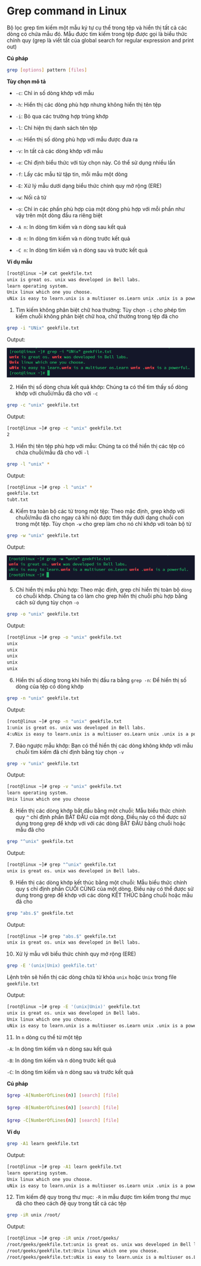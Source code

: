 # Grep command in Linux

Bộ lọc grep tìm kiếm một mẫu ký tự cụ thể trong tệp và hiển thị tất cả các dòng có chứa mẫu đó. Mẫu được tìm kiếm trong tệp được gọi là biểu thức chính quy (grep là viết tắt của global search for regular expression and print out)

**Cú pháp**

```sh
grep [options] pattern [files]
```

**Tùy chọn mô tả**

- `-c`: Chỉ in số dòng khớp với mẫu

- `-h`: Hiển thị các dòng phù hợp nhưng không hiển thị tên tệp

- `-i`: Bỏ qua các trường hợp trùng khớp

- `-l`: Chỉ hiện thị danh sách tên tệp

- `-n`: Hiển thị số dòng phù hợp với mẫu được đưa ra

- `-v`: In tất cả các dòng khớp với mẫu

- `-e`: Chỉ định biểu thức với tùy chọn này. Có thể sử dụng nhiều lần

- `-f`: Lấy các mẫu từ tập tin, mỗi mẫu một dòng

- `-E`: Xử lý mẫu dưới dạng biểu thức chính quy mở rộng (ERE)

- `-w`: Nối cả từ

- `-o`: Chỉ in các phần phù hợp của một dòng phù hợp với mỗi phần như vậy trên một dòng đầu ra riêng biệt

- `-A n`: In dòng tìm kiếm và n dòng sau kết quả

- `-B n`: In dòng tìm kiếm và n dòng trước kết quả

- `-C n`: In dòng tìm kiếm và n dòng sau và trước kết quả

**Ví dụ mẫu**

```sh
[root@linux ~]# cat geekfile.txt 
unix is great os. unix was developed in Bell labs.
learn operating system.
Unix linux which one you choose.
uNix is easy to learn.unix is a multiuser os.Learn unix .unix is a powerful.
```

1. Tìm kiếm không phân biệt chữ hoa thường: Tùy chọn `-i` cho phép tìm kiếm chuỗi không phân biệt chữ hoa, chữ thường trong tệp đã cho

```sh
grep -i "UNix" geekfile.txt 
```

Output:

![](/linux_commands/images/grep1.png)

2. Hiển thị số dòng chưa kết quả khớp: Chúng ta có thể tìm thấy số dòng khớp với chuỗi/mẫu đã cho với `-c`

```sh
grep -c "unix" geekfile.txt
```

Output:

```sh
[root@linux ~]# grep -c "unix" geekfile.txt 
2
```

3. Hiển thị tên tệp phù hợp với mẫu: Chúng ta có thể hiển thị các tệp có chứa chuỗi/mẫu đã cho với `-l`

```sh
grep -l "unix" *
```

Output: 

```sh
[root@linux ~]# grep -l "unix" *
geekfile.txt
tubt.txt
```

4. Kiểm tra toàn bộ các từ trong một tệp: Theo mặc định, grep khớp với chuỗi/mẫu đã cho ngay cả khi nó được tìm thấy dưới dạng chuỗi con trong một tệp. Tùy chọn `-w` cho grep làm cho nó chỉ khớp với toàn bộ từ

```sh
grep -w "unix" geekfile.txt
```

Output:

![](/linux_commands/images/grep2.png)


5. Chỉ hiển thị mẫu phù hợp: Theo mặc định, grep chỉ hiển thị toàn bộ `dòng` có chuỗi khớp. Chúng ta có làm cho grep hiển thị chuỗi phù hợp bằng cách sử dụng tùy chọn `-o`

```sh
grep -o "unix" geekfile.txt
```

Output:

```sh
[root@linux ~]# grep -o "unix" geekfile.txt
unix
unix
unix
unix
unix
```

6. Hiển thi số dòng trong khi hiển thị đầu ra bằng `grep -n`: Để hiển thị số dòng của tệp có dòng khớp

```sh
grep -n "unix" geekfile.txt
```

Output:

```sh
[root@linux ~]# grep -n "unix" geekfile.txt
1:unix is great os. unix was developed in Bell labs.
4:uNix is easy to learn.unix is a multiuser os.Learn unix .unix is a powerful.
```

7. Đảo ngược mẫu khớp: Bạn có thể hiển thị các dòng không khớp với mẫu chuỗi tìm kiếm đã chỉ định bằng tùy chọn `-v`

```sh
grep -v "unix" geekfile.txt
```

Output:

```sh
[root@linux ~]# grep -v "unix" geekfile.txt 
learn operating system.
Unix linux which one you choose
```

8. Hiển thị các dòng khớp bắt đầu bằng một chuỗi: Mẫu biểu thức chính quy `^` chỉ định phần BẮT ĐẦU của một dòng. Điều này có thể được sử dụng trong grep để khớp với với các dòng BẮT ĐẦU bằng chuỗi hoặc mẫu đã cho

```sh
grep "^unix" geekfile.txt 
```

Output:

```sh
[root@linux ~]# grep "^unix" geekfile.txt 
unix is great os. unix was developed in Bell labs.
```

9. Hiển thị các dòng khớp kết thúc bằng một chuỗi: Mẫu biểu thức chính quy `$` chỉ định phần CUỐI CÙNG của một dòng. Điều này có thể được sử dụng trong grep để khớp với các dòng KẾT THÚC bằng chuỗi hoặc mẫu đã cho

```sh
grep "abs.$" geekfile.txt 
```

Output:

```sh
[root@linux ~]# grep "abs.$" geekfile.txt 
unix is great os. unix was developed in Bell labs.
```

10. Xử lý mẫu với biểu thức chính quy mở rộng (ERE)

```sh
grep -E '(unix|Unix) geekfile.txt'
```

Lệnh trên sẽ hiển thị các dòng chứa từ khóa `unix` hoặc `Unix` trong file `geekfile.txt`

Output:

```sh
[root@linux ~]# grep -E '(unix|Unix)' geekfile.txt
unix is great os. unix was developed in Bell labs.
Unix linux which one you choose.
uNix is easy to learn.unix is a multiuser os.Learn unix .unix is a powerful.
```

11. In `n` dòng cụ thể từ một tệp

`-A`: In dòng tìm kiếm và n dòng sau kết quả

`-B`: In dòng tìm kiếm và n dòng trước kết quả

`-C`: In dòng tìm kiếm và n dòng sau và trước kết quả

**Cú pháp**

```sh
$grep -A[NumberOfLines(n)] [search] [file]  

$grep -B[NumberOfLines(n)] [search] [file]  

$grep -C[NumberOfLines(n)] [search] [file]  
```

**Ví dụ**

```sh
grep -A1 learn geekfile.txt
```

Output: 

```sh
[root@linux ~]# grep -A1 learn geekfile.txt
learn operating system.
Unix linux which one you choose.
uNix is easy to learn.unix is a multiuser os.Learn unix .unix is a powerful.
```

12. Tìm kiếm đệ quy trong thư mục: `-R` in mẫu được tìm kiếm trong thư mục đã cho theo cách đệ quy trong tất cả các tệp

```sh
grep -iR unix /root/
```

Output:

```sh
[root@linux ~]# grep -iR unix /root/geeks/
/root/geeks/geekfile.txt:unix is great os. unix was developed in Bell labs.
/root/geeks/geekfile.txt:Unix linux which one you choose.
/root/geeks/geekfile.txt:uNix is easy to learn.unix is a multiuser os.Learn unix .unix is a powerful.
```

